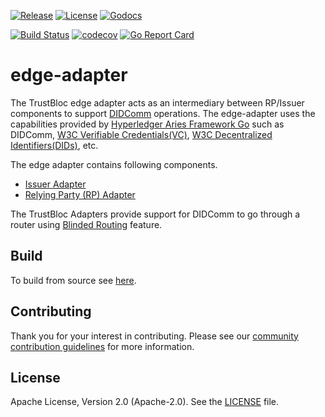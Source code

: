 [![Release](https://img.shields.io/github/release/trustbloc/edge-adapter.svg?style=flat-square)](https://github.com/trustbloc/edge-adapter/releases/latest)
[![License](https://img.shields.io/badge/License-Apache%202.0-blue.svg)](https://raw.githubusercontent.com/trustbloc/edge-adapter/main/LICENSE)
[![Godocs](https://img.shields.io/badge/godoc-reference-blue.svg)](https://godoc.org/github.com/trustbloc/edge-adapter)

[![Build Status](https://github.com/trustbloc/edge-adapter/actions/workflows/build.yml/badge.svg?branch=main)](https://github.com/trustbloc/edge-adapter/actions/workflows/build.yml)
[![codecov](https://codecov.io/gh/trustbloc/edge-adapter/branch/main/graph/badge.svg)](https://codecov.io/gh/trustbloc/edge-adapter)
[![Go Report Card](https://goreportcard.com/badge/github.com/trustbloc/edge-adapter)](https://goreportcard.com/report/github.com/trustbloc/edge-adapter)

# edge-adapter

The TrustBloc edge adapter acts as an intermediary between RP/Issuer components to support [DIDComm](https://github.com/hyperledger/aries-rfcs/tree/master/concepts/0005-didcomm) 
operations. The edge-adapter uses the capabilities provided by [Hyperledger Aries Framework Go](https://github.com/hyperledger/aries-framework-go) 
such as DIDComm, [W3C Verifiable Credentials(VC)](https://w3c.github.io/vc-data-model/), [W3C Decentralized Identifiers(DIDs)](https://w3c.github.io/did-core/), etc.

The edge adapter contains following components.
- [Issuer Adapter](./docs/issuer/README.md)
- [Relying Party (RP) Adapter](./docs/rp/README.md) 

The TrustBloc Adapters provide support for DIDComm to go through a router using [Blinded Routing](./docs/blinded_routing.md) feature. 

## Build
To build from source see [here](docs/build.md).

## Contributing
Thank you for your interest in contributing. Please see our [community contribution guidelines](https://github.com/trustbloc/community/blob/main/CONTRIBUTING.md) for more information.

## License
Apache License, Version 2.0 (Apache-2.0). See the [LICENSE](LICENSE) file.

